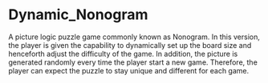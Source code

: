 # Dynamic_Nonogram
A picture logic puzzle game commonly known as Nonogram. In this version, the player is given the capability to dynamically set up the board size and henceforth adjust the difficulty of the game. In addition, the picture is generated randomly every time the player start a new game. Therefore, the player can expect the puzzle to stay unique and different for each game.
